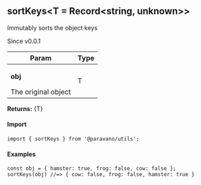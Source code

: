 <h2>sortKeys&lt;T = Record&lt;string, unknown&gt;&gt;</h2>
<p>Immutably sorts the object keys</p>
<p>Since v0.0.1</p>
<table>
      <thead>
      <tr>
        <th>Param</th>
        <th>Type</th></tr>
      </thead>
      <tbody><tr><td><p><b>obj</b></p>The original object</td><td>T</td></tr></tbody>
    </table><p><b>Returns:</b> {T}</p>
<h4>Import</h4>

```
import { sortKeys } from '@paravano/utils';
```

  <h4>Examples</h4>




```    
const obj = { hamster: true, frog: false, cow: false };
sortKeys(obj) //=> { cow: false, frog: false, hamster: true }
```

    